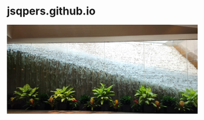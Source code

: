 # jsqpers.github.io
<picture>
 <img alt="Waterfall with plants in front" src="https://github.com/jsqpers/jsqpers.github.io/blob/main/assets/photos/plants_and_waterfall.webp">
</picture>
